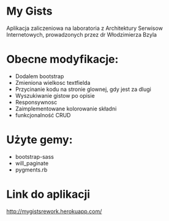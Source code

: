 # My Gists

Aplikacja zaliczeniowa na laboratoria z Architektury Serwisow Internetowych, prowadzonych przez dr Włodzimierza Bzyla

# Obecne modyfikacje:

* Dodalem bootstrap
* Zmieniona wielkosc textfielda
* Przycinanie kodu na stronie glownej, gdy jest za dlugi
* Wyszukiwanie gistow po opisie
* Responsywnosc
* Zaimplementowane kolorowanie składni
* funkcjonalność CRUD

# Użyte gemy:

* bootstrap-sass
* will_paginate
* pygments.rb

# Link do aplikacji

http://mygistsrework.herokuapp.com/
